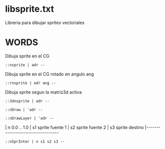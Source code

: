 # libsprite.txt #

Libreria para dibujar sprites vectoriales

# WORDS #

Dibuja sprite en el CG
```
::nsprite | adr --
```

Dibuja sprite en el CG rotado en angulo ang
```
::rnsprite | adr ang --
```

Dibuja sprite segun la matriz3d activa
```
::3dnsprite | adr --
```

```
::nDraw | 'adr --
```
```
::nDrawLayer | 'adr --
```

| n 0.0 .. 1.0
| s1 sprite fuente 1
| s2 sprite fuente 2
| s3 sprite destino
|----------------------------------
```
::nSprInter | n s1 s2 s3 --
```